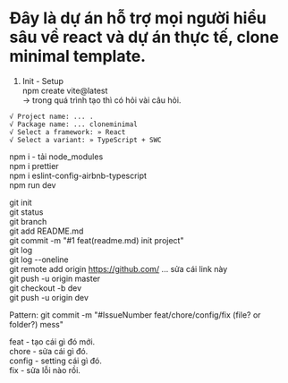 # Đây là dự án hỗ trợ mọi người hiểu sâu về react và dự án thực tế, clone minimal template.

1. Init - Setup  
  npm create vite@latest  
  -> trong quá trình tạo thì có hỏi vài câu hỏi.

```
√ Project name: ... .
√ Package name: ... cloneminimal
√ Select a framework: » React
√ Select a variant: » TypeScript + SWC
```

npm i - tải node_modules  
npm i prettier  
npm i eslint-config-airbnb-typescript  
npm run dev   

git init   
git status  
git branch  
git add README.md   
git commit -m "#1 feat(readme.md) init project"  
git log  
git log --oneline  
git remote add origin https://github.com/ ... sửa cái link này   
git push -u origin master  
git checkout -b dev   
git push -u origin dev  


Pattern: git commit -m "#IssueNumber feat/chore/config/fix (file? or folder?) mess"

feat - tạo cái gì đó mới.   
chore - sửa cái gì đó.  
config - setting cái gì đó.  
fix - sửa lỗi nào rồi.  
